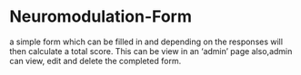 # Neuromodulation-Form
 a simple form which can be filled in and depending on the responses will then calculate a total score. This can be  view in  an ‘admin’ page  also,admin  can view, edit and delete the completed form.

